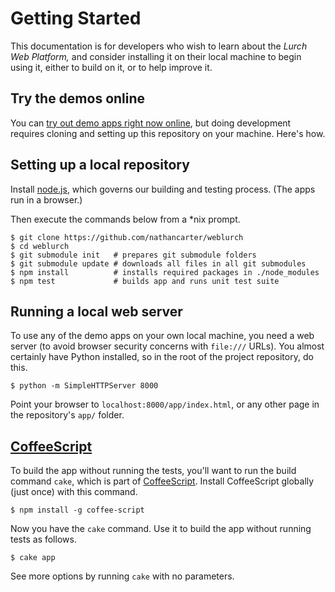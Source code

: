
# Getting Started

This documentation is for developers who wish to learn about the *Lurch Web
Platform,* and consider installing it on their local machine to begin using
it, either to build on it, or to help improve it.

## Try the demos online

You can [try out demo apps right now online](example-apps.md), but doing
development requires cloning and setting up this repository on your machine.
Here's how.

## Setting up a local repository

Install [node.js](http://nodejs.org), which governs our building and testing
process.  (The apps run in a browser.)

Then execute the commands below from a \*nix prompt.
```
$ git clone https://github.com/nathancarter/weblurch
$ cd weblurch
$ git submodule init   # prepares git submodule folders
$ git submodule update # downloads all files in all git submodules
$ npm install          # installs required packages in ./node_modules
$ npm test             # builds app and runs unit test suite
```

## Running a local web server

To use any of the demo apps on your own local machine, you need a web server
(to avoid browser security concerns with `file:///` URLs).  You almost
certainly have Python installed, so in the root of the project repository,
do this.
```
$ python -m SimpleHTTPServer 8000
```
Point your browser to `localhost:8000/app/index.html`, or any other page in
the repository's `app/` folder.

## [CoffeeScript](http://www.coffeescript.org)

To build the app without running the tests, you'll want to run the build
command `cake`, which is part of [CoffeeScript](http://www.coffeescript.org).
Install CoffeeScript globally (just once) with this command.
```
$ npm install -g coffee-script
```
Now you have the `cake` command.  Use it to build the app without running
tests as follows.
```
$ cake app
```
See more options by running `cake` with no parameters.
